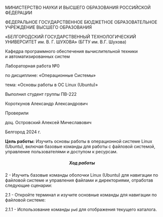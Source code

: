 <div class="title">
	<div class="header">
		<p>МИНИСТЕРСТВО НАУКИ И ВЫСШЕГО ОБРАЗОВАНИЯ РОССИЙСКОЙ ФЕДЕРАЦИИ</p>
		<p>ФЕДЕРАЛЬНОЕ ГОСУДАРСТВЕННОЕ БЮДЖЕТНОЕ ОБРАЗОВАТЕЛЬНОЕ УЧРЕЖДЕНИЕ ВЫСШЕГО ОБРАЗОВАНИЯ</p>
		<p class="header__university-name">«БЕЛГОРОДСКИЙ ГОСУДАРСТВЕННЫЙ ТЕХНОЛОГИЧЕСКИЙ УНИВЕРСИТЕТ им. В. Г. ШУХОВА» (БГТУ им. В.Г. Шухова)</p>
		<p>Кафедра программного обеспечения вычислительной техники и автоматизированных систем<p>
	</div>
	<div class="main">
		<p class="main__title">Лабораторная работа №0</p>
		<p class="main__subject">по дисциплине: «Операционные Системы»</p>
		<p class="main__topic">тема: «Основы работы в ОС Linux (Ubuntu)»</p>
	</div>
	<div class="footer">
		<div class="footer__student-info">
			<p class="footer__student-info__title">Выполнил студент группы ПВ-222</p>
			<p class="footer__student-info__item">Короткунов Александр Александрович</p>
		</div>
		<div class="footer__teachers-info">
			<p class="footer__teachers-info__title">Проверили</p>
			<p class="footer_teachers-info__item">доц. Островский Алексей Мичеславович</p>
		</div>
	</div>
	<div class="date">
		<p>Белгород 2024 г.</p>
	</div>
</div>

**Цель работы:** Изучить основы работы в операционной системе Linux (Ubuntu), включая базовые команды для работы с файловой системой, управление пользователями и доступом к ресурсам.

<center><h5>Ход работы</h5></center>
2 - Изучить базовые команды оболочки Linux (Ubuntu) для навигации по файловой системе и
управления файлами и директориями, отработав следующие сценарии:

2.1 - Откройте терминал и изучите основные команды для навигации по файловой системе:

2.1.1 - Использование команды `pwd` для отображения текущего каталога.

